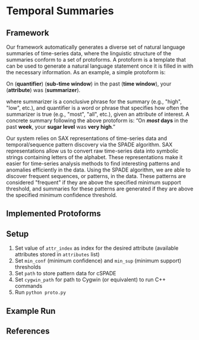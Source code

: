 # Temporal Summaries

## Framework

Our framework automatically generates a diverse set of natural language summaries of time-series data, where the linguistic structure of the summaries conform to a set of protoforms. A protoform is a template that can be used to generate a natural language statement once it is filled in with the necessary information. As an example, a simple protoform is:

On (**quantifier**) (**sub-time window**) in the past (**time window**), your (**attribute**) was (**summarizer**).
  
where summarizer is a conclusive phrase for the summary (e.g., "high", "low", etc.), and quantifier is a word or phrase that specifies how often the summarizer is true (e.g., "most", "all", etc.), given an attribute of interest.  A concrete summary following the above protoform is: “On **_most_ days** in the past **week**, your **sugar level** was **very high**.”

Our system relies on SAX representations of time-series data and temporal/sequence pattern discovery via the SPADE algorithm. SAX representations allow us to convert raw time-series data into symbolic strings containing letters of the alphabet. These representations make it easier for time-series analysis methods to find interesting patterns and anomalies efficiently in the data. Using the SPADE algorithm, we are able to discover frequent sequences, or patterns, in the data. These patterns are considered "frequent" if they are above the specified minimum support threshold, and summaries for these patterns are generated if they are above the specified minimum confidence threshold.

## Implemented Protoforms


## Setup
1. Set value of `attr_index` as index for the desired attribute (available attributes stored in `attributes` list)
2. Set `min_conf` (minimum confidence) and `min_sup` (minimum support) thresholds
3. Set `path` to store pattern data for cSPADE
4. Set `cygwin_path` for path to Cygwin (or equivalent) to run C++ commands
5. Run `python proto.py` 

## Example Run


## References
